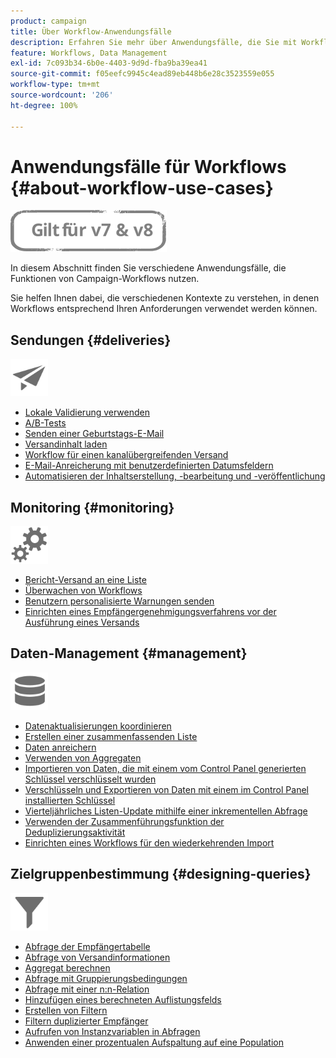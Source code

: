 ```yaml
---
product: campaign
title: Über Workflow-Anwendungsfälle
description: Erfahren Sie mehr über Anwendungsfälle, die Sie mit Workflows in Campaign Classic ausführen können.
feature: Workflows, Data Management
exl-id: 7c093b34-6b0e-4403-9d9d-fba9ba39ea41
source-git-commit: f05eefc9945c4ead89eb448b6e28c3523559e055
workflow-type: tm+mt
source-wordcount: '206'
ht-degree: 100%

---
```


# Anwendungsfälle für Workflows {#about-workflow-use-cases}

![](../../assets/common.svg)

In diesem Abschnitt finden Sie verschiedene Anwendungsfälle, die Funktionen von Campaign-Workflows nutzen.

Sie helfen Ihnen dabei, die verschiedenen Kontexte zu verstehen, in denen Workflows entsprechend Ihren Anforderungen verwendet werden können.

## Sendungen {#deliveries}

<img src="assets/do-not-localize/icon_send.svg" width="60px">

* [Lokale Validierung verwenden](using-the-local-approval-activity.md)
* [A/B-Tests](../../delivery/using/a-b-testing-use-case.md)
* [Senden einer Geburtstags-E-Mail](sending-a-birthday-email.md)
* [Versandinhalt laden](loading-delivery-content.md)
* [Workflow für einen kanalübergreifenden Versand](cross-channel-delivery-workflow.md)
* [E-Mail-Anreicherung mit benutzerdefinierten Datumsfeldern](email-enrichment-with-custom-date-fields.md)
* [Automatisieren der Inhaltserstellung, -bearbeitung und -veröffentlichung](../../delivery/using/automating-via-workflows.md#examples)

## Monitoring {#monitoring}

<img src="assets/do-not-localize/icon_monitoring.svg" width="60px">

* [Bericht-Versand an eine Liste](sending-a-report-to-a-list.md)
* [Überwachen von Workflows](supervising-workflows.md)
* [Benutzern personalisierte Warnungen senden](sending-personalized-alerts-to-operators.md)
* [Einrichten eines Empfängergenehmigungsverfahrens vor der Ausführung eines Versands](using-the-local-approval-activity.md)

## Daten-Management {#management}

<img src="assets/do-not-localize/icon_manage.svg" width="60px">

* [Datenaktualisierungen koordinieren](coordinating-data-updates.md)
* [Erstellen einer zusammenfassenden Liste](creating-a-summary-list.md)
* [Daten anreichern](enriching-data.md)
* [Verwenden von Aggregaten](using-aggregates.md)
* [Importieren von Daten, die mit einem vom Control Panel generierten Schlüssel verschlüsselt wurden](../../platform/using/unzip-decrypt.md)
* [Verschlüsseln und Exportieren von Daten mit einem im Control Panel installierten Schlüssel](how-to-use-workflow-data.md#use-case-gpg-encrypt)
* [Vierteljährliches Listen-Update mithilfe einer inkrementellen Abfrage](quarterly-list-update.md)
* [Verwenden der Zusammenführungsfunktion der Deduplizierungsaktivität](deduplication-merge.md)
* [Einrichten eines Workflows für den wiederkehrenden Import](recurring-import-workflow.md)

## Zielgruppenbestimmung {#designing-queries}

<img src="assets/do-not-localize/icon_filter.svg" width="60px">

* [Abfrage der Empfängertabelle](querying-recipient-table.md)
* [Abfrage von Versandinformationen](querying-delivery-information.md)
* [Aggregat berechnen](performing-aggregate-computing.md)
* [Abfrage mit Gruppierungsbedingungen](querying-using-grouping-management.md)
* [Abfrage mit einer n:n-Relation](querying-using-many-to-many-relationship.md)
* [Hinzufügen eines berechneten Auflistungsfelds](adding-enumeration-type-calculated-field.md)
* [Erstellen von Filtern](creating-a-filter.md)
* [Filtern duplizierter Empfänger](filtering-duplicated-recipients.md)
* [Aufrufen von Instanzvariablen in Abfragen](javascript-scripts-and-templates.md#calling-an-instance-variable-in-a-query)
* [Anwenden einer prozentualen Aufspaltung auf eine Population](javascript-scripts-and-templates.md#example)
